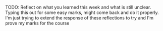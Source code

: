 TODO: Reflect on what you learned this week and what is still unclear.
Typing this out for some easy marks, might come back and do it properly.
I'm just trying to extend the response of these reflections to try and I'm prove my marks for the course

